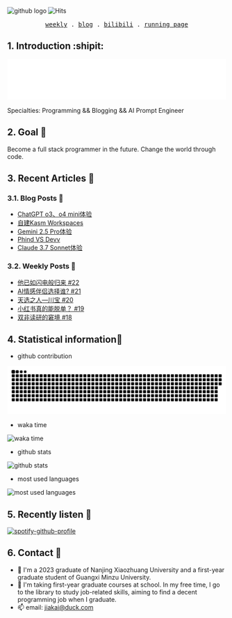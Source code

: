 ![github logo](https://img.shields.io/badge/github-real--jiakai-lightgrey?logo=github)
![Hits](https://hits.gujiakai.top/github.svg?action=hit&count_bg=%2396BFF9&title_bg=%23222222&title=Visits&edge_flat=false)

<p align="center">
  <samp>
    <a href="https://gujiakai.top">weekly</a> .
    <a href="https://blog.gujiakai.top">blog</a> .
    <a href="https://space.bilibili.com/488592525">bilibili</a> .
    <a href="https://run.gujiakai.top">running page</a>
  </samp>
</p>

## 1. Introduction :shipit:

![hello i am jaya](https://raw.githubusercontent.com/real-jiakai/real-jiakai/main/assets/hello-im-jaya.svg)

Specialties: Programming && Blogging && AI Prompt Engineer

## 2. Goal 🚩

Become a full stack programmer in the future.
Change the world through code.

## 3. Recent Articles 📝

### 3.1. Blog Posts 📄

<!-- BLOG-POST-LIST:START -->
- [ChatGPT o3、o4 mini体验](https://blog.gujiakai.top/2025/04/chatgpt-o3-o4-mini-experience/)
- [自建Kasm Workspaces](https://blog.gujiakai.top/2025/03/self-hosted-kasm-workspaces/)
- [Gemini 2.5 Pro体验](https://blog.gujiakai.top/2025/03/gemini-2-5-pro-experience/)
- [Phind VS Devv](https://blog.gujiakai.top/2025/03/phind-vs-devv/)
- [Claude 3.7 Sonnet体验](https://blog.gujiakai.top/2025/02/claude-3-7-sonnet-experience/)
<!-- BLOG-POST-LIST:END -->

### 3.2. Weekly Posts 📄

<!-- WEEKLY-POST-LIST:START -->
- [他已如闪电般归来 #22](https://gujiakai.top/2025/01/weekly-issue-22)
- [AI情感伴侣选择谁? #21](https://gujiakai.top/2024/09/weekly-issue-21)
- [天选之人—川宝 #20](https://gujiakai.top/2024/07/weekly-issue-20)
- [小红书真的能脱单？ #19](https://gujiakai.top/2024/06/weekly-issue-19)
- [双非读研的窘境 #18](https://gujiakai.top/2024/05/weekly-issue-18)
<!-- WEEKLY-POST-LIST:END -->

## 4. Statistical information📜

- github contribution

![github contribution](https://raw.githubusercontent.com/real-jiakai/real-jiakai/output/github-contribution-grid-snake.svg)

- waka time

![waka time](https://wakatime.com/share/@Jaya/b277c128-2898-4b50-a06b-80e5e93e642d.svg)

- github stats

![github stats](https://github-readme-stats-jiakai.vercel.app/api?username=real-jiakai&count_private=true&show_icons=true&theme=radical)

- most used languages

![most used languages](https://github-readme-stats-jiakai.vercel.app/api/top-langs/?username=real-jiakai&theme=radical)

## 5. Recently listen 🎵

[![spotify-github-profile](https://spotify-github-profile.kittinanx.com/api/view?uid=31xulne5z45q3wqlwgogsrxcsgg4&cover_image=true&theme=default&show_offline=false&background_color=121212&interchange=false)](https://github.com/kittinan/spotify-github-profile)

## 6. Contact 📧

- 🔭 I'm a 2023 graduate of Nanjing Xiaozhuang University and a first-year graduate student of Guangxi Minzu University.
- 🌱 I'm taking first-year graduate courses at school. In my free time, I go to the library to study job-related skills, aiming to find a decent programming job when I graduate.
- 📫 email: jiakai@duck.com
